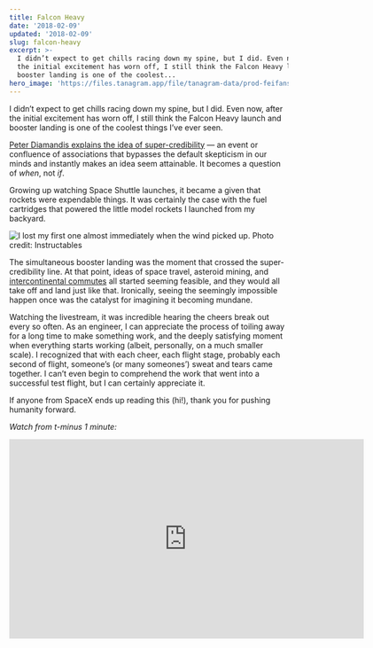 ```yaml
---
title: Falcon Heavy
date: '2018-02-09'
updated: '2018-02-09'
slug: falcon-heavy
excerpt: >-
  I didn’t expect to get chills racing down my spine, but I did. Even now, after
  the initial excitement has worn off, I still think the Falcon Heavy launch and
  booster landing is one of the coolest...
hero_image: 'https://files.tanagram.app/file/tanagram-data/prod-feifans-blog/falcon-heavy.jpg'
---
```



I didn’t expect to get chills racing down my spine, but I did. Even now, after the initial excitement has worn off, I still think the Falcon Heavy launch and booster landing is one of the coolest things I’ve ever seen.

[Peter Diamandis explains the idea of super-credibility](https://www.youtube.com/watch?v=O1qMrENLDqA) — an event or confluence of associations that bypasses the default skepticism in our minds and instantly makes an idea seem attainable. It becomes a question of _when_, not _if_.

Growing up watching Space Shuttle launches, it became a given that rockets were expendable things. It was certainly the case with the fuel cartridges that powered the little model rockets I launched from my backyard.

![I lost my first one almost immediately when the wind picked up. Photo credit: [Instructables](http://www.instructables.com/id/Model-Rocket-Launch-Pad/)](https://files.tanagram.app/file/tanagram-data/prod-feifans-blog/falcon-heavy-1.jpg)

The simultaneous booster landing was the moment that crossed the super-credibility line. At that point, ideas of space travel, asteroid mining, and [intercontinental commutes](https://www.youtube.com/watch?v=zqE-ultsWt0) all started seeming feasible, and they would all take off and land just like that. Ironically, seeing the seemingly impossible happen once was the catalyst for imagining it becoming mundane.

Watching the livestream, it was incredible hearing the cheers break out every so often. As an engineer, I can appreciate the process of toiling away for a long time to make something work, and the deeply satisfying moment when everything starts working (albeit, personally, on a much smaller scale). I recognized that with each cheer, each flight stage, probably each second of flight, someone’s (or many someones’) sweat and tears came together. I can’t even begin to comprehend the work that went into a successful test flight, but I can certainly appreciate it.

If anyone from SpaceX ends up reading this (hi!), thank you for pushing humanity forward.

_Watch from t-minus 1 minute:_

<iframe width="640px" height="360px" src="https://www.youtube.com/embed/wbSwFU6tY1c?t=1259" frameborder="0" allow="accelerometer; autoplay; clipboard-write; encrypted-media; gyroscope; picture-in-picture" allowfullscreen></iframe>